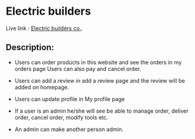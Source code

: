 # Electric builders

Live link : [Electric builders co.](https://last-assignment-auth.web.app).

## Description:
* Users can order products in this website and see the orders in my orders page Users can also pay and cancel order.

* Users can add a review in add a review page and the review will be added on homepage.

* Users can update profile in My profile page

* If a user is an admin he/she will see be able to manage order, deliver order, cancel order, modify tools etc.
* An admin can make another person admin.



